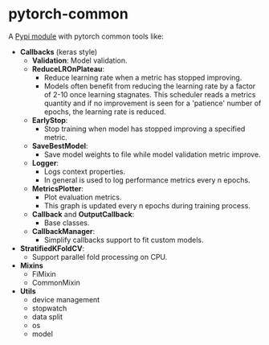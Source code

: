 # pytorch-common

A [Pypi module](https://pypi.org/project/pytorch-common/) with pytorch common tools like:

* **Callbacks** (keras style)
  * **Validation**: Model validation.
  * **ReduceLROnPlateau**:     
    * Reduce learning rate when a metric has stopped improving. 
    * Models often benefit from reducing the learning rate by a factor
      of 2-10 once learning stagnates. This scheduler reads a metrics
      quantity and if no improvement is seen for a 'patience' number
      of epochs, the learning rate is reduced.
  * **EarlyStop**:
    * Stop training when model has stopped improving a specified metric.
  * **SaveBestModel**: 
    * Save model weights to file while model validation metric improve.
  * **Logger**:
    * Logs context properties. 
    * In general is used to log performance metrics every n epochs.
  * **MetricsPlotter**:
    * Plot evaluation metrics. 
    * This graph is updated every n epochs during training process.
  * **Callback** and **OutputCallback**: 
    * Base classes.
  * **CallbackManager**:
    * Simplify callbacks support to fit custom models.
* **StratifiedKFoldCV**: 
  * Support parallel fold processing on CPU.
* **Mixins**
  * FiMixin
  * CommonMixin
* **Utils**
  * device management
  * stopwatch
  * data split
  * os
  * model
